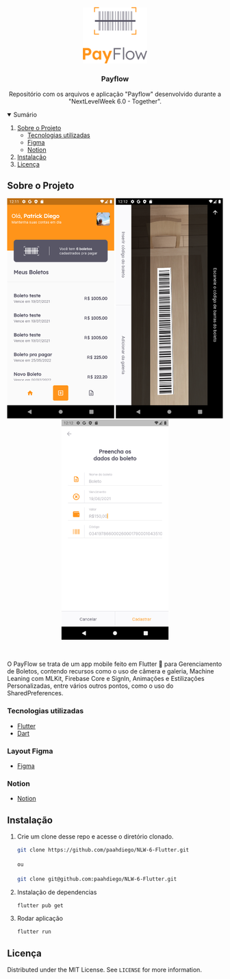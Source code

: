 <!-- PROJECT LOGO -->
<br />
<p align="center">

  <img src="./.github/logofull.png" alt="Payflow" width="150">

  <h3 align="center">Payflow</h3>

  <p align="center">
    Repositório com os arquivos e aplicação "Payflow" desenvolvido durante a "NextLevelWeek 6.0 - Together".
    <br />
  </p>
</p>

<!-- TABLE OF CONTENTS -->
<details open="open">
  <summary>Sumário</summary>
  <ol>
    <li>
      <a href="#sobre-o-projeto">Sobre o Projeto</a>
      <ul>
        <li><a href="#tecnologias-utilizadas">Tecnologias utilizadas</a></li>
        <li><a href="#layout-figma">Figma</a></li>
        <li><a href="#notion">Notion</a></li>
      </ul>
    </li>
    <li><a href="#instalação">Instalação</a></li>
    <li><a href="#licença">Licença</a></li>
  </ol>
</details>

<!-- ABOUT THE PROJECT -->

## Sobre o Projeto

  <p align="center">
  <img src="./.github/home.png" alt="HomePage" width="250">
    <img src="./.github/scanner.png" alt="HomePage" width="250">
      <img src="./.github/form.png" alt="HomePage" width="250">
  </p>
  </br>

O PayFlow se trata de um app mobile feito em Flutter 💙 para Gerenciamento de Boletos, contendo recursos como o uso de câmera e galeria, Machine Leaning com MLKit, Firebase Core e SignIn, Animações e Estilizações Personalizadas, entre vários outros pontos, como o uso do SharedPreferences.

### Tecnologias utilizadas

- [Flutter](https://flutter.dev/)
- [Dart](https://dart.dev/)

### Layout Figma

- [Figma](https://www.figma.com/file/kLK7FYnWKMoN68sQXcSniu/PayFlow?node-id=0%3A1)

### Notion

- [Notion](https://www.notion.so/Mission-Flutter-9d2a1e0818b64b61bc5d9a0424f5c766)

## Instalação

1. Crie um clone desse repo e acesse o diretório clonado.

   ```sh
   git clone https://github.com/paahdiego/NLW-6-Flutter.git

   ou

   git clone git@github.com:paahdiego/NLW-6-Flutter.git
   ```

2. Instalação de dependencias
   ```sh
   flutter pub get
   ```
3. Rodar aplicação
   ```sh
   flutter run
   ```

<!-- LICENSE -->

## Licença

Distributed under the MIT License. See `LICENSE` for more information.
